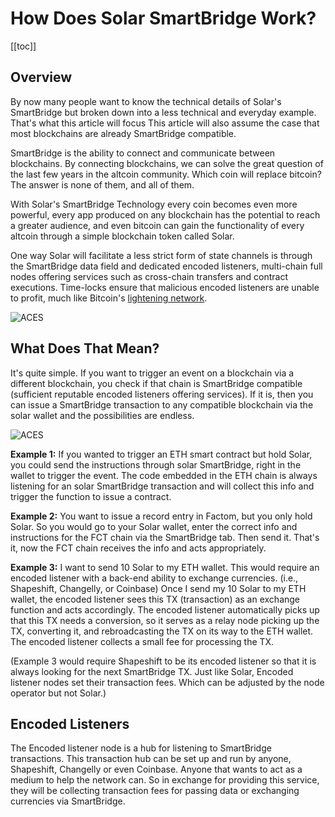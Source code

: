 # How Does Solar SmartBridge Work?

[[toc]]

## Overview

By now many people want to know the technical details of Solar's SmartBridge but broken down into a less technical and everyday example. That's what this article will focus This article will also assume the case that most blockchains are already SmartBridge compatible.

SmartBridge is the ability to connect and communicate between blockchains. By connecting blockchains, we can solve the great question of the last few years in the altcoin community. Which coin will replace bitcoin? The answer is none of them, and all of them.

With Solar's SmartBridge Technology every coin becomes even more powerful, every app produced on any blockchain has the potential to reach a greater audience, and even bitcoin can gain the functionality of every altcoin through a simple blockchain token called Solar.

One way Solar will facilitate a less strict form of state channels is through the SmartBridge data field and dedicated encoded listeners, multi-chain full nodes offering services such as cross-chain transfers and contract executions. Time-locks ensure that malicious encoded listeners are unable to profit, much like Bitcoin's [lightening network](https://en.wikipedia.org/wiki/Lightning_Network).

![ACES](./assets/how-does-solar-smartbridge-work/9b0fa65-aces-solar-to-eth.png)

## What Does That Mean?

It's quite simple. If you want to trigger an event on a blockchain via a different blockchain, you check if that chain is SmartBridge compatible (sufficient reputable encoded listeners offering services). If it is, then you can issue a SmartBridge transaction to any compatible blockchain via the solar wallet and the possibilities are endless.

![ACES](./assets/how-does-solar-smartbridge-work/ba51bff-aces-marketplace-contract-form.png)

**Example 1:** If you wanted to trigger an ETH smart contract but hold Solar, you could send the instructions through solar SmartBridge, right in the wallet to trigger the event. The code embedded in the ETH chain is always listening for an solar SmartBridge transaction and will collect this info and trigger the function to issue a contract.

**Example 2:** You want to issue a record entry in Factom, but you only hold Solar. So you would go to your Solar wallet, enter the correct info and instructions for the FCT chain via the SmartBridge tab. Then send it. That's it, now the FCT chain receives the info and acts appropriately.

**Example 3:** I want to send 10 Solar to my ETH wallet. This would require an encoded listener with a back-end ability to exchange currencies. (i.e., Shapeshift, Changelly, or Coinbase) Once I send my 10 Solar to my ETH wallet, the encoded listener sees this TX (transaction) as an exchange function and acts accordingly. The encoded listener automatically picks up that this TX needs a conversion, so it serves as a relay node picking up the TX, converting it, and rebroadcasting the TX on its way to the ETH wallet. The encoded listener collects a small fee for processing the TX.

(Example 3 would require Shapeshift to be its encoded listener so that it is always looking for the next SmartBridge TX. Just like Solar, Encoded listener nodes set their transaction fees. Which can be adjusted by the node operator but not Solar.)

## Encoded Listeners

The Encoded listener node is a hub for listening to SmartBridge transactions. This transaction hub can be set up and run by anyone, Shapeshift, Changelly or even Coinbase. Anyone that wants to act as a medium to help the network can. So in exchange for providing this service, they will be collecting transaction fees for passing data or exchanging currencies via SmartBridge.
